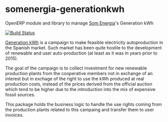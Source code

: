 # somenergia-generationkwh

OpenERP module and library to manage [Som Energia]'s Generation kWh

[![Build Status](https://travis-ci.org/Som-Energia/somenergia-generationkwh.svg?branch=master)](https://travis-ci.org/Som-Energia/somenergia-generationkwh)

[Generation kWh] is a campaign to make feasible electricity autoproduction
in the Spanish market.
Such market has been quite hostile to the development of renewable and
user auto-production (at least as it was in years prior to 2015).

[Generation kWh]:https://generationkwh.org
[Som Energia]:https://somenergia.coop

The goal of the campaign is to collect investment for new renewable
production plants from the cooperative members not in exchange of
an interest but in exchage of the right to use the kWh produced
at real production costs, instead of the prices derived from the
official auction which tend to be higher due to the introduction
into the mix of expensive fossil sources.

This package holds the business logic to handle the use rights
coming from the production plants related to this campaing and
transfer them to user invoices.




